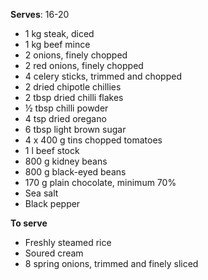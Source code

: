 **Serves**: 16-20

- 1 kg steak, diced
- 1 kg beef mince
- 2 onions, finely chopped
- 2 red onions, finely chopped
- 4 celery sticks, trimmed and chopped
- 2 dried chipotle chillies
- 2 tbsp dried chilli flakes
- ½ tbsp chilli powder
- 4 tsp dried oregano
- 6 tbsp light brown sugar
- 4 x 400 g tins chopped tomatoes
- 1 l beef stock
- 800 g kidney beans
- 800 g black-eyed beans
- 170 g plain chocolate, minimum 70%
- Sea salt
- Black pepper

**To serve**

- Freshly steamed rice
- Soured cream
- 8 spring onions, trimmed and finely sliced
